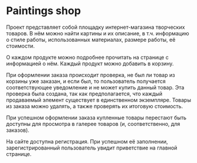 # Paintings shop

Проект представляет собой площадку интернет-магазина творческих товаров.
В нём можно найти картины и их описание, в т.ч. информацию о стиле работы,
использованных материалах, размере работы, её стоимости.

О каждом продукте можно подробнее прочитать на странице с информацией о нём.
Каждый продукт можно добавить в корзину. 

При оформлении заказа происходит проверка, не был ли товар из корзины уже заказан,
и если был, то пользователь получается соответствующее уведомление и не может купить данный товар.
Эта проверка была создана, так как предполагается, что каждый продаваемый элемент существует в единственном экземпляре. 
Товары из заказа можно удалять, а также проверять их итоговую стоимость.

При успешном оформлении заказа купленные товары перестают быть доступны для просмотра в галерее товаров
(и, соответственно, для заказов).

На сайте доступна регистрация.
При успешном её заполнении, зарегистрированный пользователь увидит приветствие на главной странице. 

